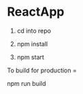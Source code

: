 # ReactApp

1. cd into repo

2. npm install

3. npm start

To build for production =

npm run build
